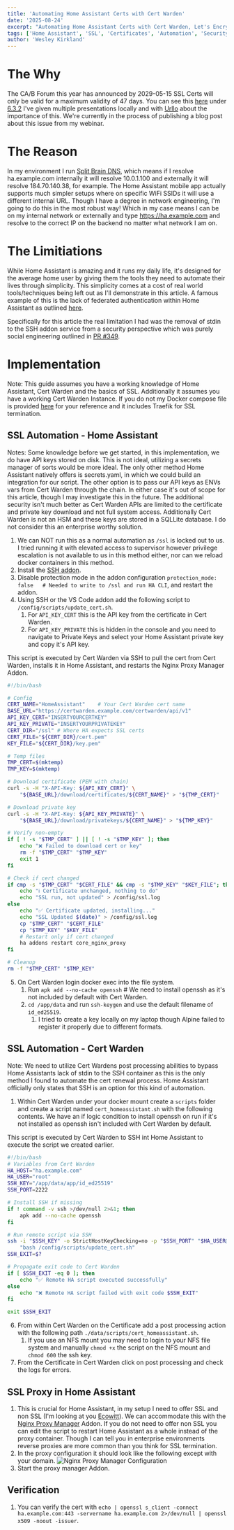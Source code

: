 ```yaml
---
title: 'Automating Home Assistant Certs with Cert Warden'
date: '2025-08-24'
excerpt: "Automating Home Assistant Certs with Cert Warden, Let's Encrypt, and working around Home Assistants Security"
tags: ['Home Assistant', 'SSL', 'Certificates', 'Automation', 'Security']
author: 'Wesley Kirkland'
---
```


# The Why

The CA/B Forum this year has announced by 2029-05-15 SSL Certs will only be valid for a maximum validity of 47 days. You can see this [here](https://cabforum.org/working-groups/server/baseline-requirements/requirements/#122-relevant-dates) under [6.3.2](https://cabforum.org/working-groups/server/baseline-requirements/requirements/#632-certificate-operational-periods-and-key-pair-usage-periods) I've given multiple presentations locally and with [Urllo](https://urllo.com/) about the importance of this. We're currently in the process of publishing a blog post about this issue from my webinar.

# The Reason

In my environment I run [Split Brain DNS](https://tailscale.com/learn/why-split-dns#what-is-split-dns), which means if I resolve ha.example.com internally it will resolve 10.0.1.100 and externally it will resolve 184.70.140.38, for example. The Home Assistant mobile app actually supports much simpler setups where on specific WiFi SSIDs it will use a different internal URL. Though I have a degree in network engineering, I'm going to do this in the most robust way! Which in my case means I can be on my internal network or externally and type https://ha.example.com and resolve to the correct IP on the backend no matter what network I am on.

# The Limitiations

While Home Assistant is amazing and it runs my daily life, it's designed for the average home user by giving them the tools they need to automate their lives through simplicity. This simplicity comes at a cost of real world tools/techniques being left out as I'll demonstrate in this article. A famous example of this is the lack of federated authentication within Home Assistant as outlined [here](https://github.com/home-assistant/architecture/issues/832#issuecomment-1328052330).

Specifically for this article the real limitation I had was the removal of stdin to the SSH addon service from a security perspective which was purely social engineering outlined in [PR #349](https://github.com/hassio-addons/addon-ssh/pull/349).

# Implementation

Note: This guide assumes you have a working knowledge of Home Assistant, Cert Warden and the basics of SSL. Additionally it assumes you have a working Cert Warden Instance. If you do not my Docker compose file is provided [here](/images/blog/2025/automating-home-assistant-certs-with-cert-warden/certwarden.yaml) for your reference and it includes Traefik for SSL termination.

## SSL Automation - Home Assistant

Notes: Some knowledge before we get started, in this implementation, we do have API keys stored on disk. This is not ideal, utilizing a secrets manager of sorts would be more ideal. The only other method Home Assistant natively offers is secrets.yaml, in which we could build an integration for our script. The other option is to pass our API keys as ENVs vars from Cert Warden through the chain. In either case it's out of scope for this article, though I may investigate this in the future. The additional security isn't much better as Cert Warden APIs are limited to the certificate and private key download and not full system access. Additionally Cert Warden is not an HSM and these keys are stored in a SQLLite database. I do not consider this an enterprise worthy solution.

1. We can NOT run this as a normal automation as `/ssl` is locked out to us. I tried running it with elevated access to supervisor however privilege escalation is not available to us in this method either, nor can we reload docker containers in this method.
1. Install the [SSH addon](https://community.home-assistant.io/t/home-assistant-community-add-on-ssh-web-terminal/33820).
1. Disable protection mode in the addon configuration `protection_mode: false   # Needed to write to /ssl and run HA CLI`, and restart the addon.
1. Using SSH or the VS Code addon add the following script to `/config/scripts/update_cert.sh`.
   1. For `API_KEY_CERT` this is the API key from the certificate in Cert Warden.
   1. For `API_KEY_PRIVATE` this is hidden in the console and you need to navigate to Private Keys and select your Home Assistant private key and copy it's API key.

This script is executed by Cert Warden via SSH to pull the cert from Cert Warden, installs it in Home Assistant, and restarts the Nginx Proxy Manager Addon.

```bash
#!/bin/bash

# Config
CERT_NAME="HomeAssistant"    # Your Cert Warden cert name
BASE_URL="https://certwarden.example.com/certwarden/api/v1"
API_KEY_CERT="INSERTYOURCERTKEY"
API_KEY_PRIVATE="INSERTYOURPRIVATEKEY"
CERT_DIR="/ssl" # Where HA expects SSL certs
CERT_FILE="${CERT_DIR}/cert.pem"
KEY_FILE="${CERT_DIR}/key.pem"

# Temp files
TMP_CERT=$(mktemp)
TMP_KEY=$(mktemp)

# Download certificate (PEM with chain)
curl -s -H "X-API-Key: ${API_KEY_CERT}" \
    "${BASE_URL}/download/certificates/${CERT_NAME}" > "${TMP_CERT}"

# Download private key
curl -s -H "X-API-Key: ${API_KEY_PRIVATE}" \
    "${BASE_URL}/download/privatekeys/${CERT_NAME}" > "${TMP_KEY}"

# Verify non-empty
if [ ! -s "$TMP_CERT" ] || [ ! -s "$TMP_KEY" ]; then
    echo "❌ Failed to download cert or key"
    rm -f "$TMP_CERT" "$TMP_KEY"
    exit 1
fi

# Check if cert changed
if cmp -s "$TMP_CERT" "$CERT_FILE" && cmp -s "$TMP_KEY" "$KEY_FILE"; then
    echo "ℹ️ Certificate unchanged, nothing to do"
    echo "SSL run, not updated" > /config/ssl.log
else
    echo "✅ Certificate updated, installing..."
    echo "SSL Updated $(date)" > /config/ssl.log
    cp "$TMP_CERT" "$CERT_FILE"
    cp "$TMP_KEY" "$KEY_FILE"
    # Restart only if cert changed
    ha addons restart core_nginx_proxy
fi

# Cleanup
rm -f "$TMP_CERT" "$TMP_KEY"
```

5. On Cert Warden login docker exec into the file system.
   1. Run `apk add --no-cache openssh` # We need to install openssh as it's not included by default with Cert Warden.
   1. `cd /app/data` and run `ssh-keygen` and use the default filename of `id_ed25519`.
      1. I tried to create a key locally on my laptop though Alpine failed to register it properly due to different formats.

## SSL Automation - Cert Warden

Note: We need to utilize Cert Wardens post processing abilities to bypass Home Assistants lack of stdin to the SSH container as this is the only method I found to automate the cert renewal process. Home Assistant officially only states that SSH is an option for this kind of automation.

1. Within Cert Warden under your docker mount create a `scripts` folder and create a script named `cert_homeassistant.sh` with the following contents. We have an if logic condition to install openssh on run if it's not installed as openssh isn't included with Cert Warden by default.

This script is executed by Cert Warden to SSH int Home Assistant to execute the script we created earlier.

```bash
#!/bin/bash
# Variables from Cert Warden
HA_HOST="ha.example.com"
HA_USER="root"
SSH_KEY="/app/data/app/id_ed25519"
SSH_PORT=2222

# Install SSH if missing
if ! command -v ssh >/dev/null 2>&1; then
    apk add --no-cache openssh
fi

# Run remote script via SSH
ssh -i "$SSH_KEY" -o StrictHostKeyChecking=no -p "$SSH_PORT" "$HA_USER@$HA_HOST" \
    "bash /config/scripts/update_cert.sh"
SSH_EXIT=$?

# Propagate exit code to Cert Warden
if [ $SSH_EXIT -eq 0 ]; then
    echo "✅ Remote HA script executed successfully"
else
    echo "❌ Remote HA script failed with exit code $SSH_EXIT"
fi

exit $SSH_EXIT
```

6. From within Cert Warden on the Certificate add a post processing action with the following path `./data/scripts/cert_homeassistant.sh`.
   1. If you use an NFS mount you may need to login to your NFS file system and manually `chmod +x` the script on the NFS mount and `chmod 600` the ssh key.
1. From the Certificate in Cert Warden click on post processing and check the logs for errors.

## SSL Proxy in Home Assistant

1. This is crucial for Home Assistant, in my setup I need to offer SSL and non SSL (I'm looking at you [Ecowitt](https://www.home-assistant.io/integrations/ecowitt/)). We can accommodate this with the [Nginx Proxy Manager](https://github.com/hassio-addons/addon-nginx-proxy-manager) Addon. If you do not need to offer non SSL you can edit the script to restart Home Assistant as a whole instead of the proxy container. Though I can tell you in enterprise environments reverse proxies are more common than you think for SSL termination.
1. In the proxy configuration it should look like the following except with your domain.
   ![Nginx Proxy Manager Configuration](/images/blog/2025/automating-home-assistant-certs-with-cert-warden/ha_nginx.png 'Nginx Proxy Manager Configuration')
1. Start the proxy manager Addon.

## Verification

1. You can verify the cert with `echo | openssl s_client -connect ha.example.com:443 -servername ha.example.com 2>/dev/null | openssl x509 -noout -issuer`.
